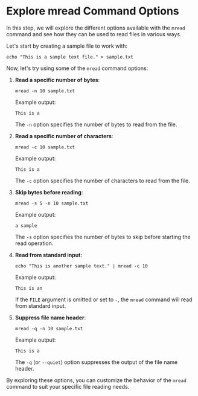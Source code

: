 # Explore mread Command Options

In this step, we will explore the different options available with the `mread` command and see how they can be used to read files in various ways.

Let's start by creating a sample file to work with:

```
echo "This is a sample text file." > sample.txt
```

Now, let's try using some of the `mread` command options:

1. **Read a specific number of bytes**:

   ```
   mread -n 10 sample.txt
   ```

   Example output:

   ```
   This is a
   ```

   The `-n` option specifies the number of bytes to read from the file.

2. **Read a specific number of characters**:

   ```
   mread -c 10 sample.txt
   ```

   Example output:

   ```
   This is a
   ```

   The `-c` option specifies the number of characters to read from the file.

3. **Skip bytes before reading**:

   ```
   mread -s 5 -n 10 sample.txt
   ```

   Example output:

   ```
   a sample
   ```

   The `-s` option specifies the number of bytes to skip before starting the read operation.

4. **Read from standard input**:

   ```
   echo "This is another sample text." | mread -c 10
   ```

   Example output:

   ```
   This is an
   ```

   If the `FILE` argument is omitted or set to `-`, the `mread` command will read from standard input.

5. **Suppress file name header**:
   ```
   mread -q -n 10 sample.txt
   ```
   Example output:
   ```
   This is a
   ```
   The `-q` (or `--quiet`) option suppresses the output of the file name header.

By exploring these options, you can customize the behavior of the `mread` command to suit your specific file reading needs.
